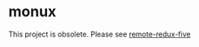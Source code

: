 # monux

This project is obsolete. Please see [remote-redux-five](https://github.com/ericwpeterson/remote-redux-five )
